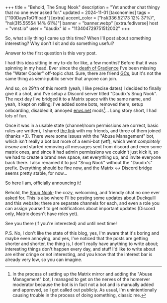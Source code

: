 +++
title = "Behold, The Snug Nook"
description = "Yet another chat thingy that no one ever asked for."
updated = 2024-11-01
[taxonomies]
tags = ["100DaysToOffload"]
[extra]
accent_color = ["hsl(336.52173 12% 37%)", "hsl(315.55554 14% 61%)"]
banner = "banner.webp"
[extra.fediverse]
host = "vmst.io"
user = "daudix"
id = "113404729751512002"
+++

So, what silly thing I came up this time? When I'll post about something interesting? Why don't I sit and do something useful?

Answer to the first question is this very post.

I had this idea sitting in my to-do for like, a few months? Before that it was spinning in my head. Ever since the [death of Gradience](@/blog/2024-07-18-archiving-gradience/index.md) I've been missing the "Water Cooler" off-topic chat. Sure, there are friend <abbr title="Group Chats">GCs</abbr>, but it's not the same thing as semi-public server that anyone can join.

And so, on 29'th of this month (yeah, I like precise dates) I decided to finally give it a shot, and I've setup a Discord server titled "Daudix's Snug Nook". The next day I've bridged it to a Matrix space with the same name, and yeah, it kept on rolling; I've added some bots, removed them, setup onboarding, disabled it, annoyed [envs.net](https://envs.net) mods[^1]... Long story short, I had lots of fun.

Once it was in a usable state (channel/room permissions are correct, basic rules are written), I shared [the link](@/snug-nook/_index.md) with my friends, and three of them joined (thanks <3). There were some issues with the "Abuse Management" bot, which isn't really a bot but more of a semi-bot (wtf), which went *completely insane* and started removing all messages sent from discord and even some matrix ones, and since it had admin permissions we couldn't just kick it, so we had to create a brand new space, set everything up, and invite everyone back there. I also renamed it to just "Snug Nook" without the "Daudix's" prefix. Everything should be fine now, and the Matrix ↔ Discord bridge seems pretty stable, for now...

So here I am, officially announcing it!

Behold, the [Snug Nook](@/snug-nook/_index.md); the cozy, welcoming, and friendly chat no one ever asked for. This is also where I'll be posting some updates about Duckquill and this website; there are separate channels for each, and even a role you can assign yourself to get notifications about important updates (Discord only, Matrix doesn't have roles yet).

See you there (if you're interested) and until next time!

P.S. No, I don't like the state of this blog, yes, I'm aware that it's boring and maybe even annoying, and yes, I've noticed that the posts are getting shorter and shorter, the thing is, I don't really have anything to write about; interesting things don't happen every day, and stuff I'd like to write about are either cringe or not interesting, and you know that the interest bar is already very low, so you can imagine.

[^1]: In the process of setting up the Matrix mirror and adding the "Abuse Management" bot, I managed to get on the nerves of the homerver moderator because the bot is in fact not a bot and is manually added and approved, so I got called out publicly. As usual, I'm unintentionally causing trouble in the process of doing something, classic me.
